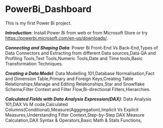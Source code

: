 # PowerBi_Dashboard
This is my first Power Bi project.

_**Introduction**_: Install Power Bi from web or from Microsoft Store or try https://powerbi.microsoft.com/en-us/downloads/.

_**Connecting and Shaping Data**_: Power Bi Front-End Vs Back-End,Types of Data Connectors and Extracting from different Data sources,Data QA and Profiling Tools,Text Tools,Numeric Tools,Date and Time tools,Basic Transformation Techniques.

**_Creating a Data Model_**: Data Modelling 101,Database Normalisation,Fact and Dimension Table,Primary and Foreign Keys,Creating Table Relationships,Manage and Editing Relationships,Star and Snowflake Schema,Filter Context and Filter Flow,Bi-directional Filters,Hierarchies.

**_Calculated Fields with Data Analysis Expression(DAX)_**: Data Analysis 101,DAX Vs M code,Calculated Columns(Conditional),Measure(Agggregation),Implicit Vs Explicit Measures,Understanding Filter Context,Step-by-Step DAX Measure Calculation,DAX Syntax & Operators,Basic Math & Stats Functions,
